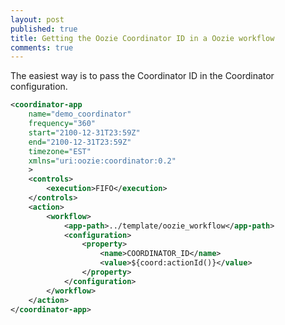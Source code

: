 ```yaml
---
layout: post
published: true
title: Getting the Oozie Coordinator ID in a Oozie workflow
comments: true
---
```


The easiest way is to pass the Coordinator ID in the Coordinator configuration. 


``` xml
<coordinator-app 
	name="demo_coordinator"
	frequency="360"
	start="2100-12-31T23:59Z"
	end="2100-12-31T23:59Z"
	timezone="EST"
	xmlns="uri:oozie:coordinator:0.2"
	>
	<controls>
		<execution>FIFO</execution>
	</controls>
	<action>
		<workflow>
			<app-path>../template/oozie_workflow</app-path>
	        <configuration>
	            <property>
	                <name>COORDINATOR_ID</name>
	                <value>${coord:actionId()}</value>
	            </property>
        	</configuration>
		</workflow>
	</action>
</coordinator-app>
```


<script src="https://gist.github.com/svenhofstede/12fda3b7c94cf74f9c879989cc0f9149.js"></script>


